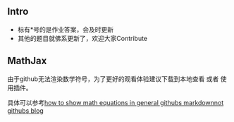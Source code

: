 ## Intro

- 标有*号的是作业答案，会及时更新
- 其他的题目就佛系更新了，欢迎大家Contribute


## MathJax

由于github无法渲染数学符号，为了更好的观看体验建议下载到本地查看 或者 使用插件。

具体可以参考[how to show math equations in general githubs markdownnot githubs blog](https://stackoverflow.com/questions/11256433/how-to-show-math-equations-in-general-githubs-markdownnot-githubs-blog)
